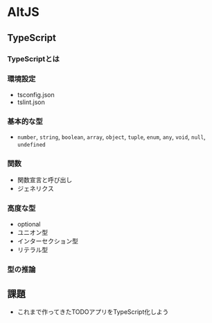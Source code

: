 # AltJS

## TypeScript

### TypeScriptとは

### 環境設定

- tsconfig.json
- tslint.json

### 基本的な型

- `number`, `string`, `boolean`, `array`, `object`, `tuple`, `enum`, `any`, `void`, `null`, `undefined`

### 関数

- 関数宣言と呼び出し
- ジェネリクス

### 高度な型

- optional
- ユニオン型
- インターセクション型
- リテラル型

### 型の推論

## 課題

- これまで作ってきたTODOアプリをTypeScript化しよう
